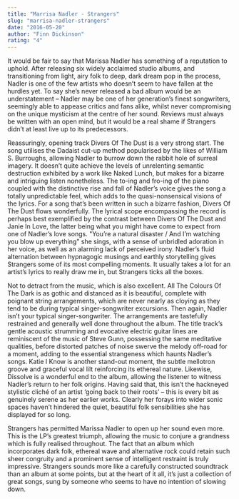```yaml
---
title: "Marrisa Nadler - Strangers"
slug: "marrisa-nadler-strangers"
date: "2016-05-20"
author: "Finn Dickinson"
rating: "4"
---
```


It would be fair to say that Marissa Nadler has something of a reputation to uphold. After releasing six widely acclaimed studio albums, and transitioning from light, airy folk to deep, dark dream pop in the process, Nadler is one of the few artists who doesn’t seem to have fallen at the hurdles yet. To say she’s never released a bad album would be an understatement – Nadler may be one of her generation’s finest songwriters, seemingly able to appease critics and fans alike, whilst never compromising on the unique mysticism at the centre of her sound. Reviews must always be written with an open mind, but it would be a real shame if Strangers didn’t at least live up to its predecessors.

Reassuringly, opening track Divers Of The Dust is a very strong start. The song utilises the Dadaist cut-up method popularised by the likes of William S. Burroughs, allowing Nadler to burrow down the rabbit hole of surreal imagery. It doesn’t quite achieve the levels of unrelenting semantic destruction exhibited by a work like Naked Lunch, but makes for a bizarre and intriguing listen nonetheless. The to-ing and fro-ing of the piano coupled with the distinctive rise and fall of Nadler’s voice gives the song a totally unpredictable feel, which adds to the quasi-nonsensical visions of the lyrics. For a song that’s been written in such a bizarre fashion, Divers Of The Dust flows wonderfully. The lyrical scope encompassing the record is perhaps best exemplified by the contrast between Divers Of The Dust and Janie In Love, the latter being what you might have come to expect from one of Nadler’s love songs. "You’re a natural disaster / And I’m watching you blow up everything" she sings, with a sense of unbridled adoration in her voice, as well as an alarming lack of perceived irony. Nadler’s fluid alternation between hypnagogic musings and earthly storytelling gives Strangers some of its most compelling moments. It usually takes a lot for an artist’s lyrics to really draw me in, but Strangers ticks all the boxes.

Not to detract from the music, which is also excellent. All The Colours Of The Dark is as gothic and distanced as it is beautiful, complete with poignant string arrangements, which are never nearly as cloying as they tend to be during typical singer-songwriter excursions. Then again, Nadler isn’t your typical singer-songwriter. The arrangements are tastefully restrained and generally well done throughout the album. The title track’s gentle acoustic strumming and evocative electric guitar lines are reminiscent of the music of Steve Gunn, possessing the same meditative qualities, before distorted patches of noise swerve the melody off-road for a moment, adding to the essential strangeness which haunts Nadler’s songs. Katie I Know is another stand-out moment, the subtle mellotron groove and graceful vocal lilt reinforcing its ethereal nature. Likewise, Dissolve is a wonderful end to the album, allowing the listener to witness Nadler’s return to her folk origins. Having said that, this isn’t the hackneyed stylistic cliché of an artist ‘going back to their roots’ – this is every bit as genuinely serene as her earlier works. Clearly her forays into wider sonic spaces haven’t hindered the quiet, beautiful folk sensibilities she has displayed for so long.

Strangers has permitted Marissa Nadler to open up her sound even more. This is the LP’s greatest triumph, allowing the music to conjure a grandness which is fully realised throughout. The fact that an album which incorporates dark folk, ethereal wave and alternative rock could retain such sheer congruity and a prominent sense of intelligent restraint is truly impressive. Strangers sounds more like a carefully constructed soundtrack than an album at some points, but at the heart of it all, it’s just a collection of great songs, sung by someone who seems to have no intention of slowing down.
